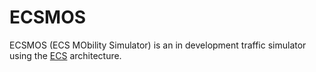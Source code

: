 # ECSMOS

ECSMOS (ECS MObility Simulator) is an in development traffic simulator using the [ECS](https://en.wikipedia.org/wiki/Entity_component_system) architecture.